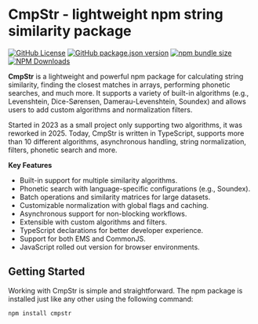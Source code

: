 # CmpStr - lightweight npm string similarity package

[![GitHub License](https://img.shields.io/github/license/komed3/cmpstr)](LICENSE)
[![GitHub package.json version](https://img.shields.io/github/package-json/v/komed3/cmpstr)](https://npmjs.com/package/cmpstr)
[![npm bundle size](https://img.shields.io/bundlephobia/min/cmpstr)](https://bundlephobia.com/package/cmpstr)
[![NPM Downloads](https://img.shields.io/npm/dy/cmpstr)](https://npmpackage.info/package/cmpstr?t=downloads)


**CmpStr** is a lightweight and powerful npm package for calculating string similarity, finding the closest matches in arrays, performing phonetic searches, and much more. It supports a variety of built-in algorithms (e.g., Levenshtein, Dice-Sørensen, Damerau-Levenshtein, Soundex) and allows users to add custom algorithms and normalization filters.

Started in 2023 as a small project only supporting two algorithms, it was reworked in 2025. Today, CmpStr is written in TypeScript, supports more than 10 different algorithms, asynchronous handling, string normalization, filters, phonetic search and more.

**Key Features**

- Built-in support for multiple similarity algorithms.
- Phonetic search with language-specific configurations (e.g., Soundex).
- Batch operations and similarity matrices for large datasets.
- Customizable normalization with global flags and caching.
- Asynchronous support for non-blocking workflows.
- Extensible with custom algorithms and filters.
- TypeScript declarations for better developer experience.
- Support for both EMS and CommonJS.
- JavaScript rolled out version for browser environments.

## Getting Started

Working with CmpStr is simple and straightforward. The npm package is installed just like any other using the following command:

```sh
npm install cmpstr
```